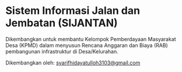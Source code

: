 # Sistem Informasi Jalan dan Jembatan (SIJANTAN)

Dikembangkan untuk membantu Kelompok Pemberdayaan Masyarakat Desa (KPMD) dalam menyusun Rencana Anggaran dan Biaya (RAB) pembangunan infrastruktur di Desa/Kelurahan.

Dikembangkan oleh: syarifhidayatulloh3103@gmail.com